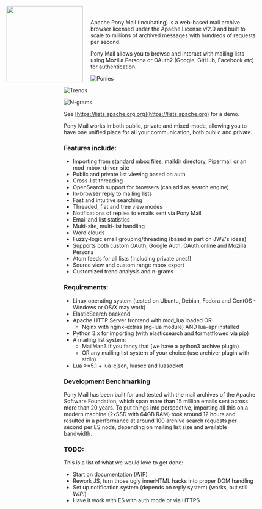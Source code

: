 <img src="images/ponymail.svg" style="width: 200px; margin-left: -150px; margin-right: 20px; height: auto;" align="left"/><br/><br/>
Apache Pony Mail (Incubating) is a web-based mail archive browser
licensed under the Apache License v/2.0 and built to scale 
to millions of archived messages with hundreds of requests 
per second.

Pony Mail allows you to browse and interact with mailing lists 
using Mozilla Persona or OAuth2 (Google, GitHub, Facebook etc) for authentication.

![Ponies](images/demo.png)

![Trends](images/demo_trends.png)

![N-grams](images/demo_ngrams.png)

See [https://lists.apache.org.org](https://lists.apache.org) for a demo.

Pony Mail works in both public, private and mixed-mode, allowing you 
to have one unified place for all your communication, both public and 
private.


### Features include: ###

* Importing from standard mbox files, maildir directory, Pipermail or an mod_mbox-driven site
* Public and private list viewing based on auth
* Cross-list threading
* OpenSearch support for browsers (can add as search engine)
* In-browser reply to mailing lists
* Fast and intuitive searching
* Threaded, flat and tree view modes
* Notifications of replies to emails sent via Pony Mail
* Email and list statistics
* Multi-site, multi-list handling
* Word clouds
* Fuzzy-logic email grouping/threading (based in part on JWZ's ideas)
* Supports both custom OAuth, Google Auth, OAuth.online and Mozilla Persona
* Atom feeds for all lists (including private ones!)
* Source view and custom range mbox export
* Customized trend analysis and n-grams


### Requirements: ###

* Linux operating system (tested on Ubuntu, Debian, Fedora and CentOS - Windows or OS/X may work)
* ElasticSearch backend
* Apache HTTP Server frontend with mod_lua loaded OR
  * Nginx with nginx-extras (ng-lua module) AND lua-apr installed
* Python 3.x for importing (with elasticsearch and formatflowed via pip)
* A mailing list system:
  * MailMan3 if you fancy that (we have a python3 archive plugin)
  * OR any mailing list system of your choice (use archiver plugin with stdin)
* Lua >=5.1 + lua-cjson, luasec and luasocket



### Development Benchmarking ###
Pony Mail has been built for and tested with the mail archives of the Apache
Software Foundation, which span more than 15 million emails sent across more
than 20 years. To put things into perspective, importing all this on a modern
machine (2xSSD with 64GB RAM) took around 12 hours and resulted in a performance
at around 100 archive search requests per second per ES node, depending on mailing
list size and available bandwidth.

### TODO: ###
This is a list of what we would love to get done:

* Start on documentation (WIP)
* Rework JS, turn those ugly innerHTML hacks into proper DOM handling
* Set up notification system (depends on reply system) (works, but still *WIP!*)
* Have it work with ES with auth mode or via HTTPS

